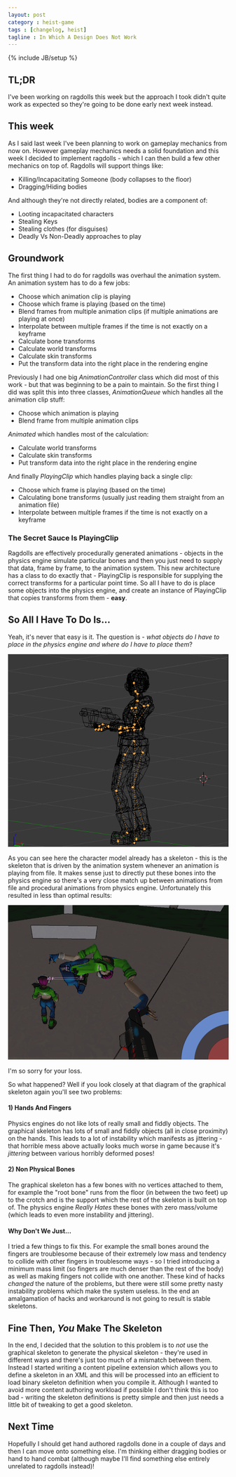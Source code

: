 ```yaml
---
layout: post
category : heist-game
tags : [changelog, heist]
tagline : In Which A Design Does Not Work
---
```

{% include JB/setup %}


## TL;DR

I've been working on ragdolls this week but the approach I took didn't quite work as expected so they're going to be done early next week instead.

## This week

As I said last week I've been planning to work on gameplay mechanics from now on. However gameplay mechanics needs a solid foundation and this week I decided to implement ragdolls - which I can then build a few other mechanics on top of. Ragdolls will support things like:

 - Killing/Incapacitating Someone (body collapses to the floor)
 - Dragging/Hiding bodies
 
And although they're not directly related, bodies are a component of:

 - Looting incapacitated characters
  - Stealing Keys
  - Stealing clothes (for disguises)
  - Deadly Vs Non-Deadly approaches to play
  
## Groundwork

The first thing I had to do for ragdolls was overhaul the animation system. An animation system has to do a few jobs:

 - Choose which animation clip is playing
 - Choose which frame is playing (based on the time)
 - Blend frames from multiple animation clips (if multiple animations are playing at once)
 - Interpolate between multiple frames if the time is not exactly on a keyframe
 - Calculate bone transforms
 - Calculate world transforms
 - Calculate skin transforms
 - Put the transform data into the right place in the rendering engine
 
Previously I had one big *AnimationController* class which did most of this work - but that was beginning to be a pain to maintain. So the first thing I did was split this into three classes, *AnimationQueue* which handles all the animation clip stuff:

 - Choose which animation is playing
 - Blend frame from multiple animation clips
 
*Animated* which handles most of the calculation:

 - Calculate world transforms
 - Calculate skin transforms
 - Put transform data into the right place in the rendering engine
 
And finally *PlayingClip* which handles playing back a single clip:

 - Choose which frame is playing (based on the time)
 - Calculating bone transforms (usually just reading them straight from an animation file)
 - Interpolate between multiple frames if the time is not exactly on a keyframe
 
### The Secret Sauce Is PlayingClip

Ragdolls are effectively procedurally generated animations - objects in the physics engine simulate particular bones and then you just need to supply that data, frame by frame, to the animation system. This new architecture has a class to do exactly that - PlayingClip is responsible for supplying the correct transforms for a particular point time. So all I have to do is place some objects into the physics engine, and create an instance of PlayingClip that copies transforms from them - **easy**.

## So All I Have To Do Is...

Yeah, it's never that easy is it. The question is - *what objects do I have to place in the physics engine and where do I have to place them*?

![Graphical Skeleton](/assets/ZoeBones.png)

As you can see here the character model already has a skeleton - this is the skeleton that is driven by the animation system whenever an animation is playing from file. It makes sense just to directly put these bones into the physics engine so there's a very close match up between animations from file and procedural animations from physics engine. Unfortunately this resulted in less than optimal results:

![Less Than Optimal Results](/assets/Oh-God-I-Am-So-Sorry.png)

I'm so sorry for your loss.

So what happened? Well if you look closely at that diagram of the graphical skeleton again you'll see two problems:

#### 1) Hands And Fingers

Physics engines do not like lots of really small and fiddly objects. The graphical skeleton has lots of small and fiddly objects (all in close proximity) on the hands. This leads to a lot of instability which manifests as jittering - that horrible mess above actually looks much worse in game because it's *jittering* between various horribly deformed poses!

#### 2) Non Physical Bones

The graphical skeleton has a few bones with no vertices attached to them, for example the "root bone" runs from the floor (in between the two feet) up to the crotch and is the support which the rest of the skeleton is built on top of. The physics engine _Really Hates_ these bones with zero mass/volume (which leads to even more instability and jittering).

#### Why Don't We Just...

I tried a few things to fix this. For example the small bones around the fingers are troublesome because of their extremely low mass and tendency to collide with other fingers in troublesome ways - so I tried introducing a minimum mass limit (so fingers are much denser than the rest of the body) as well as making fingers not collide with one another. These kind of hacks *changed* the nature of the problems, but there were still some pretty nasty instability problems which make the system useless. In the end an amalgamation of hacks and workaround is not going to result is stable skeletons.

## Fine Then, *You* Make The Skeleton

In the end, I decided that the solution to this problem is to *not* use the graphical skeleton to generate the physical skeleton - they're used in different ways and there's just too much of a mismatch between them. Instead I started writing a content pipeline extension which allows you to define a skeleton in an XML and this will be processed into an efficient to load binary skeleton definition when you compile it. Although I wanted to avoid more content authoring workload if possible I don't think this is too bad - writing the skeleton definitions is pretty simple and then just needs a little bit of tweaking to get a good skeleton.

## Next Time

Hopefully I should get hand authored ragdolls done in a couple of days  and then I can move onto something else. I'm thinking either dragging bodies or hand to hand combat (although maybe I'll find something else entirely unrelated to ragdolls instead)!